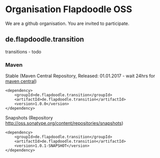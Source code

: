 # Organisation Flapdoodle OSS

We are a github organisation. You are invited to participate.

## de.flapdoodle.transition

transitions - todo

### Maven

Stable (Maven Central Repository, Released: 01.01.2017 - wait 24hrs for [maven central](http://repo1.maven.org/maven2/de/flapdoodle/guava/de.flapdoodle.transition/maven-metadata.xml))

	<dependency>
		<groupId>de.flapdoodle.transition</groupId>
		<artifactId>de.flapdoodle.transition</artifactId>
		<version>1.0.0</version>
	</dependency>

Snapshots (Repository http://oss.sonatype.org/content/repositories/snapshots)

	<dependency>
		<groupId>de.flapdoodle.transition</groupId>
		<artifactId>de.flapdoodle.transition</artifactId>
		<version>1.0.1-SNAPSHOT</version>
	</dependency>

